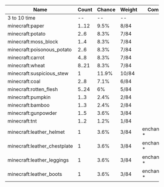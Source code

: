 | Name                         | Count | Chance | Weight | Comment         |
| ---------------------------- | ----- | ------ | ------ | --------------- |
| 3 to 10 time                 |    -- |     -- |     -- |                 |
| minecraft:paper              | 1..12 |   9.5% |   8/84 |                 |
| minecraft:potato             |  2..6 |   8.3% |   7/84 |                 |
| minecraft:moss_block         |  1..4 |   8.3% |   7/84 |                 |
| minecraft:poisonous_potato   |  2..6 |   8.3% |   7/84 |                 |
| minecraft:carrot             |  4..8 |   8.3% |   7/84 |                 |
| minecraft:wheat              | 8..21 |   8.3% |   7/84 |                 |
| minecraft:suspicious_stew    |     1 |  11.9% |  10/84 |                 |
| minecraft:coal               |  2..8 |   7.1% |   6/84 |                 |
| minecraft:rotten_flesh       | 5..24 |     6% |   5/84 |                 |
| minecraft:pumpkin            |  1..3 |   2.4% |   2/84 |                 |
| minecraft:bamboo             |  1..3 |   2.4% |   2/84 |                 |
| minecraft:gunpowder          |  1..5 |   3.6% |   3/84 |                 |
| minecraft:tnt                |  1..2 |   1.2% |   1/84 |                 |
| minecraft:leather_helmet     |     1 |   3.6% |   3/84 | enchantments: * |
| minecraft:leather_chestplate |     1 |   3.6% |   3/84 | enchantments: * |
| minecraft:leather_leggings   |     1 |   3.6% |   3/84 | enchantments: * |
| minecraft:leather_boots      |     1 |   3.6% |   3/84 | enchantments: * |

